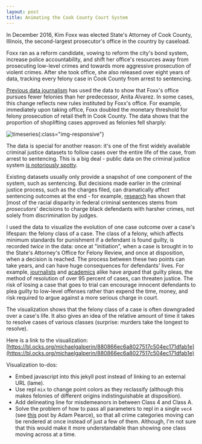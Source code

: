 ```yaml
---
layout: post
title: Animating the Cook County Court System
---
```


In December 2016, Kim Foxx was elected State's Attorney of Cook County, Illinois, the second-largest prosecutor's office in the country by caseload. 

Foxx ran as a reform candidate, vowing to reform the city's bond system, increase police accountability, and shift her office's resources away from prosecuting low-level crimes and towards more aggressive prosecution of violent crimes. After she took office, she also released over eight years of data, tracking every felony case in Cook County from arrest to sentencing.

[Previous data journalism](https://pudding.cool/2019/10/prosecutors/) has used the data to show that Foxx's office pursues fewer felonies than her predecessor, Anita Alvarez. In some cases, this change reflects new rules instituted by Foxx's office. For example, immediately upon taking office, Foxx doubled the monetary threshold for felony prosecution of retail theft in Cook County. The data shows that the proportion of shoplifting cases approved as felonies fell sharply:

![timeseries](https://i.ibb.co/mzSz8xK/shoplifting-ratio.png){:class="img-responsive"}

The data is special for another reason: it's one of the first widely available criminal justice datasets to follow cases over the entire life of the case, from arrest to sentencing. This is a big deal - public data on the criminal justice system [is notoriously spotty](https://www.theatlantic.com/politics/archive/2015/05/what-we-dont-know-about-mass-incarceration/394520/). 

Existing datasets usually only provide a snapshot of one component of the system, such as sentencing. But decisions made earlier in the criminal justice process, such as the charges filed, can dramatically affect sentencing outcomes at the end - for example, [research](https://repository.law.umich.edu/cgi/viewcontent.cgi?article=2413&context=articles) has shown that [most of the racial disparity in federal criminal sentences stems from *prosecutors'* decisions to charge black defendants with harsher crimes, not solely from discrimination by judges.

I used the data to visualize the evolution of one case outcome over a case's lifespan: the felony class of a case. The class of a felony, which affects minimum standards for punishment if a defendant is found guilty, is recorded *twice* in the data: once at "initiation", when a case is brought in to the State's Attorney's Office for Felony Review, and once at disposition, when a decision is reached. The process between these two points can take years, and can have huge consequences for defendants' lives. For example, [journalists](https://www.theatlantic.com/magazine/archive/2017/09/innocence-is-irrelevant/534171/) and [academics](https://digitalcommons.law.yale.edu/cgi/viewcontent.cgi?article=7446&context=ylj) alike have argued that guilty pleas, the method of resolution of over 95 percent of cases, can threaten justice. The risk of losing a case that goes to trial can encourage innocent defendants to plea guilty to low-level offenses rather than expend the time, money, and risk required to argue against a more serious charge in court.

The visualization shows that the felony class of a case is often downgraded over a case's life. It also gives an idea of the relative amount of time it takes to resolve cases of various classes (surprise: murders take the longest to resolve).

Here is a link to the visualization: [https://bl.ocks.org/michaelgalperin/880866ec6a8027517c504ec171dfab1e](https://bl.ocks.org/michaelgalperin/880866ec6a8027517c504ec171dfab1e)

<div id='graph'></div>

Visualization to-dos:
- Embed javascript into this jekyll post instead of linking to an external URL (lame).
- Use repl `mix` to change point colors as they reclassify (although this makes felonies of different origins indistinguishable at disposition).
- Add delineating line for misdemeanors in between Class 4 and Class A.
- Solve the problem of how to pass all parameters to repl in a single `vec4` (see [this](https://bl.ocks.org/1wheel/9b3bcc4ce8266913c0a0ddd4120a41de) post by Adam Pearce), so that all crime categories moving can be rendered at once instead of just a few of them. Although, I'm not sure that this would make it more understandable than showing one class moving across at a time.
